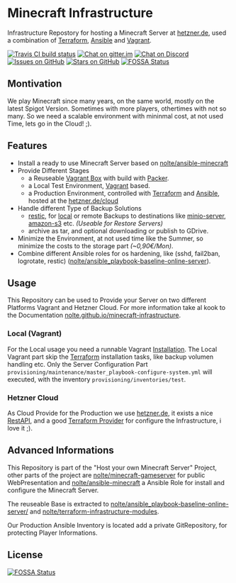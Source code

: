 # Minecraft Infrastructure

Infrastructure Repostory for hosting a Minecraft Server at [hetzner.de](https://hetzner.de/cloud), used a combination of [Terraform](https://www.terraform.io), [Ansible](https://ansible.com) and [Vagrant](https://www.vagrantup.com).

[![Travis CI build status](https://travis-ci.org/nolte/minecraft-infrastructure.svg?branch=master)](https://travis-ci.org/nolte/minecraft-infrastructure) [![Chat on gitter.im](https://badges.gitter.im/noltes-minecraft-server/Lobby.svg)](https://gitter.im/noltes-minecraft-server/Lobby?utm_source=badge&utm_medium=badge&utm_campaign=pr-badge&utm_content=badge) [![Chat on Discord](https://img.shields.io/discord/516299557412274209.svg)](https://discord.gg/tFZmkxW) [![Issues on GitHub](https://img.shields.io/github/issues/nolte/minecraft-infrastructure.svg)](https://github.com/nolte/minecraft-infrastructure/issues) [![Stars on GitHub](https://img.shields.io/github/stars/nolte/minecraft-infrastructure.svg?style=social&label=Star&maxAge=2592000)](https://github.com/nolte/minecraft-infrastructure/stargazers/)
[![FOSSA Status](https://app.fossa.io/api/projects/git%2Bgithub.com%2Fnolte%2Fminecraft-infrastructure.svg?type=shield)](https://app.fossa.io/projects/git%2Bgithub.com%2Fnolte%2Fminecraft-infrastructure?ref=badge_shield)

## Montivation

We play Minecraft since many years, on the same world, mostly on the latest Spigot Version. Sometimes with more players, othertimes with not so many.
So we need a scalable environment with mininmal cost, at not used Time, lets go in the Cloud! ;).

## Features

* Install a ready to use Minecraft Server based on [nolte/ansible-minecraft](https://github.com/nolte/ansible-minecraft)
* Provide Different Stages
  * a Reuseable [Vagrant Box](https://www.vagrantup.com) with build with [Packer](https://www.packer.io).
  * a Local Test Environment, [Vagrant](https://www.vagrantup.com) based.
  * a Production Environment, controlled with [Terraform](https://www.terraform.io) and [Ansible](https://ansible.com), hosted at the [hetzner.de/cloud](https://hetzner.de/cloud)
* Handle different Type of Backup Solutions
    * [restic](https://restic.readthedocs.io), for [local](https://restic.readthedocs.io/en/stable/030_preparing_a_new_repo.html#local) or remote Backups to destinations like [minio-server](https://restic.readthedocs.io/en/stable/030_preparing_a_new_repo.html#minio-server), [amazon-s3](https://restic.readthedocs.io/en/stable/030_preparing_a_new_repo.html#amazon-s3) etc. _(Useable for Restore Servers)_
    * archive as tar, and optional downloading or publish to GDrive.
* Minimize the Environment, at not used time like the Summer, so minimize the costs to the storage part _(~0,90€/Mon)_.
* Combine different Ansible roles for os hardening, like (sshd, fail2ban, logrotate, restic) ([nolte/ansible_playbook-baseline-online-server](https://github.com/nolte/ansible_playbook-baseline-online-server)). 


## Usage

This Repository can be used to Provide your Server on two different Platforms Vagrant and Hetzner Cloud. For more information take al kook to the Documentation [nolte.github.io/minecraft-infrastructure](https://nolte.github.io/minecraft-infrastructure/index.html).

### Local (Vagrant)

For the Local usage you need a runnable Vagrant [Installation](https://www.vagrantup.com/docs/installation/).
The Local Vagrant part skip the [Terraform](https://www.terraform.io) installation tasks, like backup volumen handling etc. Only the Server Configuration Part ``provisioning/maintenance/master_playbook-configure-system.yml`` will executed, with the inventory ``provisioning/inventories/test``.

### Hetzner Cloud

As Cloud Provide for the Production we use [hetzner.de](https://hetzner.de/cloud), it exists a nice [RestAPI](https://docs.hetzner.cloud/), and a good [Terraform Provider](https://www.terraform.io/docs/providers/hcloud/index.html) for configure the Infrastructure, i love it ;).

## Advanced Informations

This Repository is part of the "Host your own Minecraft Server" Project, other parts of the project are [nolte/minecraft-gameserver](https://github.com/nolte/minecraft-gameserver) for public WebPresentation and [nolte/ansible-minecraft](https://github.com/nolte/ansible-minecraft) a Ansible Role for install and configure the Minecraft Server.

The reuseable Base is extracted to [nolte/ansible_playbook-baseline-online-server/](https://nolte.github.io/ansible_playbook-baseline-online-server/) and [nolte/terraform-infrastructure-modules](https://nolte.github.io/terraform-infrastructure-modules/).

Our Production Ansible Inventory is located add a private GitRepository, for protecting Player Informations.


## License
[![FOSSA Status](https://app.fossa.io/api/projects/git%2Bgithub.com%2Fnolte%2Fminecraft-infrastructure.svg?type=large)](https://app.fossa.io/projects/git%2Bgithub.com%2Fnolte%2Fminecraft-infrastructure?ref=badge_large)
